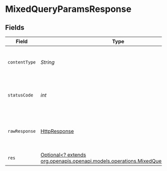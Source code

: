 # MixedQueryParamsResponse


## Fields

| Field                                                                                                                            | Type                                                                                                                             | Required                                                                                                                         | Description                                                                                                                      |
| -------------------------------------------------------------------------------------------------------------------------------- | -------------------------------------------------------------------------------------------------------------------------------- | -------------------------------------------------------------------------------------------------------------------------------- | -------------------------------------------------------------------------------------------------------------------------------- |
| `contentType`                                                                                                                    | *String*                                                                                                                         | :heavy_check_mark:                                                                                                               | HTTP response content type for this operation                                                                                    |
| `statusCode`                                                                                                                     | *int*                                                                                                                            | :heavy_check_mark:                                                                                                               | HTTP response status code for this operation                                                                                     |
| `rawResponse`                                                                                                                    | [HttpResponse<InputStream>](https://docs.oracle.com/en/java/javase/11/docs/api/java.net.http/java/net/http/HttpResponse.html)    | :heavy_check_mark:                                                                                                               | Raw HTTP response; suitable for custom response parsing                                                                          |
| `res`                                                                                                                            | [Optional<? extends org.openapis.openapi.models.operations.MixedQueryParamsRes>](../../models/operations/MixedQueryParamsRes.md) | :heavy_minus_sign:                                                                                                               | OK                                                                                                                               |